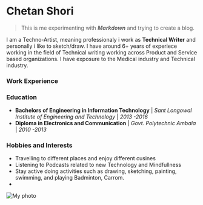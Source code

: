 # Chetan Shori
> This is me experimenting with ***Markdown*** and trying to create a blog.

I am a Techno-Artist, meaning professionaly i work as **Technical Writer** and personally i like to sketch/draw. I have around 6+ years of experiece working in the field of Technical writing working across Product and Service based organizations. I have exposure to the Medical industry and Technical industry.

### Work Experience


### Education
+ **Bachelors of Engineering in Information Technology** | *Sant Longowal Institute of Engineering and Technology* | *2013 -2016*
+ **Diploma in Electronics and Communication** | *Govt. Polytechnic Ambala* | *2010 -2013*

### Hobbies and Interests
+ Travelling to different places and enjoy different cusines
+ Listening to Podcasts related to new Technology and Mindfullness
+ Stay active doing activities such as drawing, sketching, painting, swimming, and playing Badminton, Carrom.
+ 

![My photo](https://github.com/shori-chetan/shori-chetan/assets/143513817/850eefd3-ed23-43ae-8108-8d49b72d1268)

<!---
shori-chetan/shori-chetan is a ✨ special ✨ repository because its `README.md` (this file) appears on your GitHub profile.
You can click the Preview link to take a look at your changes.
--->

